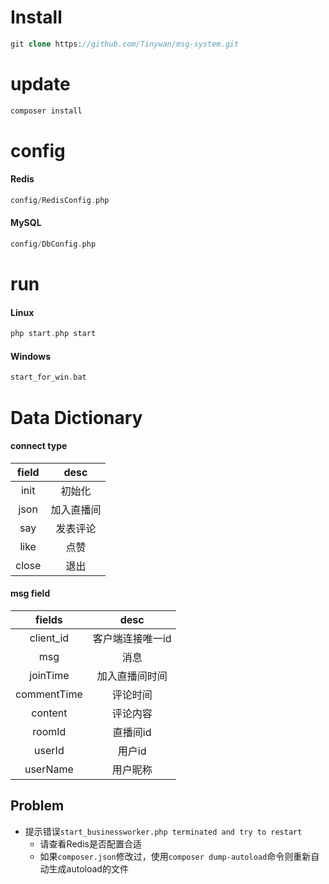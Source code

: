 # Install

```php
git clone https://github.com/Tinywan/msg-system.git
```

# update 

```php
composer install
```

# config

#### Redis  

```php
config/RedisConfig.php
```

#### MySQL 

```php
config/DbConfig.php
```

# run  

#### Linux

```php
php start.php start
```

#### Windows 

```php
start_for_win.bat
```

# Data Dictionary  

#### connect type   

|  field   |  desc   |
| :---: | :---: |
| init  |  初始化  |
| json  | 加入直播间 |
|  say  | 发表评论  |
| like  |  点赞   |
| close |  退出   |

#### msg field   

|  fields   |  desc   |
| :---: | :---: |
| client_id  |  客户端连接唯一id  |
| msg  | 消息 |
|  joinTime  | 加入直播间时间  |
| commentTime  |  评论时间|
| content |  评论内容   |
| roomId |  直播间id   |
| userId |  用户id   |
| userName |  用户昵称   |

## Problem 

* 提示错误`start_businessworker.php terminated and try to restart`
  * 请查看Redis是否配置合适
  * 如果`composer.json`修改过，使用`composer dump-autoload`命令则重新自动生成autoload的文件
